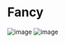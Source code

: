 # Fancy
![image](https://user-images.githubusercontent.com/70372577/130354344-85713197-44e7-4856-bbf8-1367b03ec851.png)
![image](https://user-images.githubusercontent.com/70372577/130354359-29234ee4-7dcf-4ddd-8fb4-c756da6dbfcb.png)

